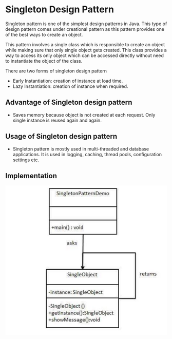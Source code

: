 # Singleton Design Pattern
Singleton pattern is one of the simplest design patterns in Java. This type of design pattern comes under creational pattern as this pattern provides one of the best ways to create an object.

This pattern involves a single class which is responsible to create an object while making sure that only single object gets created. This class provides a way to access its only object which can be accessed directly without need to instantiate the object of the class.

There are two forms of singleton design pattern

+ Early Instantiation: creation of instance at load time.
+ Lazy Instantiation: creation of instance when required.

## Advantage of Singleton design pattern
+ Saves memory because object is not created at each request. Only single instance is reused again and again.

## Usage of Singleton design pattern
+ Singleton pattern is mostly used in multi-threaded and database applications. It is used in logging, caching, thread pools, configuration settings etc.

## Implementation
![alt text](singletonDesignPattern.JPG)
